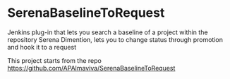 # SerenaBaselineToRequest
Jenkins plug-in that lets you search a baseline of a project within the repository Serena Dimention, lets you to change status through promotion and hook it to a request

This project starts from the repo https://github.com/APAlmaviva/SerenaBaselineToRequest
